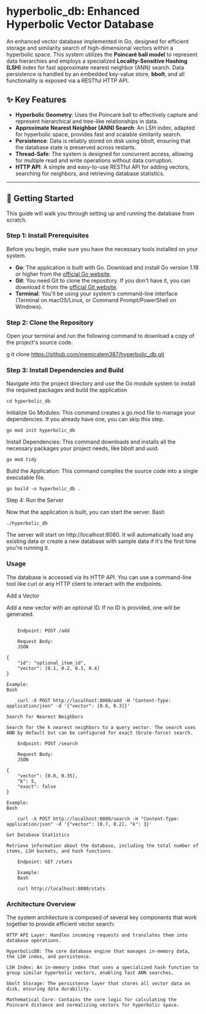 # hyperbolic_db: Enhanced Hyperbolic Vector Database

An enhanced vector database implemented in Go, designed for efficient storage and similarity search of high-dimensional vectors within a hyperbolic space. This system utilizes the **Poincaré ball model** to represent data hierarchies and employs a specialized **Locality-Sensitive Hashing (LSH)** index for fast approximate nearest neighbor (ANN) search. Data persistence is handled by an embedded key-value store, **bbolt**, and all functionality is exposed via a RESTful HTTP API.

## ✨ Key Features

* **Hyperbolic Geometry**: Uses the Poincaré ball to effectively capture and represent hierarchical and tree-like relationships in data.
* **Approximate Nearest Neighbor (ANN) Search**: An LSH index, adapted for hyperbolic space, provides fast and scalable similarity search.
* **Persistence**: Data is reliably stored on disk using bbolt, ensuring that the database state is preserved across restarts.
* **Thread-Safe**: The system is designed for concurrent access, allowing for multiple read and write operations without data corruption.
* **HTTP API**: A simple and easy-to-use RESTful API for adding vectors, searching for neighbors, and retrieving database statistics.

---

## 🚀 Getting Started

This guide will walk you through setting up and running the database from scratch.

### Step 1: Install Prerequisites

Before you begin, make sure you have the necessary tools installed on your system.

* **Go**: The application is built with Go. Download and install Go version 1.18 or higher from the [official Go website](https://go.dev/dl/).
* **Git**: You need Git to clone the repository. If you don't have it, you can download it from the [official Git website](https://git-scm.com/downloads).
* **Terminal**: You'll be using your system's command-line interface (Terminal on macOS/Linux, or Command Prompt/PowerShell on Windows).

### Step 2: Clone the Repository

Open your terminal and run the following command to download a copy of the project's source code.


g   it clone https://github.com/memicalem387/hyperbolic_db.git

### Step 3: Install Dependencies and Build

Navigate into the project directory and use the Go module system to install the required packages and build the application

    cd hyperbolic_db

Initialize Go Modules: This command creates a go.mod file to manage your dependencies. If you already have one, you can skip this step.


    go mod init hyperbolic_db

Install Dependencies: This command downloads and installs all the necessary packages your project needs, like bbolt and uuid.


    go mod tidy

Build the Application: This command compiles the source code into a single executable file.

    go build -o hyperbolic_db . 


Step 4: Run the Server

Now that the application is built, you can start the server.
Bash

``` ./hyperbolic_db ```

The server will start on http://localhost:8080. It will automatically load any existing data or create a new database with sample data if it's the first time you're running it.

### Usage

The database is accessed via its HTTP API. You can use a command-line tool like curl or any HTTP client to interact with the endpoints.

Add a Vector

Add a new vector with an optional ID. If no ID is provided, one will be generated.
```

    Endpoint: POST /add

    Request Body:
    JSON

{
    "id": "optional_item_id",
    "vector": [0.1, 0.2, 0.3, 0.4]
}

Example:
Bash

    curl -X POST http://localhost:8080/add -H "Content-Type: application/json" -d '{"vector": [0.6, 0.3]}'

Search for Nearest Neighbors

Search for the k nearest neighbors to a query vector. The search uses ANN by default but can be configured for exact (brute-force) search.

    Endpoint: POST /search

    Request Body:
    JSON

{
    "vector": [0.8, 0.35],
    "k": 5,
    "exact": false
}

Example:
Bash

    curl -X POST http://localhost:8080/search -H "Content-Type: application/json" -d '{"vector": [0.7, 0.2], "k": 3}'

Get Database Statistics

Retrieve information about the database, including the total number of items, LSH buckets, and hash functions.

    Endpoint: GET /stats

    Example:
    Bash

    curl http://localhost:8080/stats
```

###  Architecture Overview

The system architecture is composed of several key components that work together to provide efficient vector search:

    HTTP API Layer: Handles incoming requests and translates them into database operations.

    HyperbolicDB: The core database engine that manages in-memory data, the LSH index, and persistence.

    LSH Index: An in-memory index that uses a specialized hash function to group similar hyperbolic vectors, enabling fast ANN searches.

    bbolt Storage: The persistence layer that stores all vector data on disk, ensuring data durability.

    Mathematical Core: Contains the core logic for calculating the Poincaré distance and normalizing vectors for hyperbolic space.

